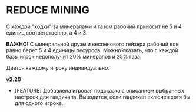# REDUCE MINING

С каждой "ходки" за минералами и газом рабочий приносит не 5 и 4 единиц соответственно, а 4 и 3.

**ВАЖНО!** С минеральной друзы и веспенового гейзера рабочий все равно берет 5 и 4 единицы ресурсов. Можно сказать, что с каждой базы игрок недополучит 20% минералов и 25% газа.

Дается каждому игроку индивидуально.

**v2.20**

* [FEATURE] Добавлена игровая подсказка с описанием выбранных настроек для гандикапа. Выводится, если гандикап включен хотя бы для одного игрока.
